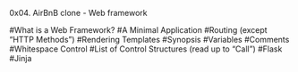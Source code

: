 0x04. AirBnB clone - Web framework

#What is a Web Framework?
#A Minimal Application
#Routing (except “HTTP Methods”)
#Rendering Templates
#Synopsis
#Variables
#Comments
#Whitespace Control
#List of Control Structures (read up to “Call”)
#Flask
#Jinja
